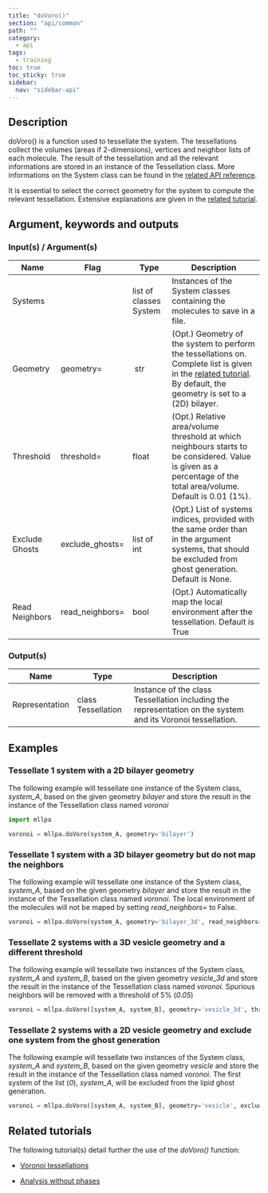 ```yaml
---
title: "doVoro()"
section: "api/common"
path: ""
category:
  - api
tags:
  - training
toc: true
toc_sticky: true
sidebar:
  nav: "sidebar-api"
---
```


## Description

doVoro() is a function used to tessellate the system. The tessellations collect the volumes
(areas if 2-dimensions), vertices and neighbor lists of each molecule. The result of the tessellation
and all the relevant informations are stored in an instance of the Tessellation class.
More informations on the System class can be found in the [related API reference](/mllpa/documentation/api/classes/system/).

It is essential to select the correct geometry for the system to compute the relevant tessellation.
Extensive explanations are given in the [related tutorial](/mllpa/documentation/tutorials/tessellations/1-voronoi/#defining-the-geometry).

## Argument, keywords and outputs

### Input(s) / Argument(s)

| Name | Flag | Type | Description |
|---|---|---|---|
| Systems | | list of classes System | Instances of the System classes containing the molecules to save in a file. |
| Geometry | geometry= | str | (Opt.) Geometry of the system to perform the tessellations on. Complete list is given in the [related tutorial](/mllpa/documentation/tutorials/tessellations/1-voronoi/#the-membrane-geometry). By default, the geometry is set to a (2D) bilayer.
| Threshold | threshold= | float | (Opt.) Relative area/volume threshold at which neighbours starts to be considered. Value is given as a percentage of the total area/volume. Default is 0.01 (1%). |
| Exclude Ghosts | exclude_ghosts= | list of int | (Opt.) List of systems indices, provided with the same order than in the argument systems, that should be excluded from ghost generation. Default is None. |
| Read Neighbors | read_neighbors= | bool | (Opt.) Automatically map the local environment after the tessellation. Default is True |

### Output(s)

| Name | Type | Description |
|---|---|---|
| Representation | class Tessellation | Instance of the class Tessellation including the representation on the system and its Voronoi tessellation. |

## Examples

### Tessellate 1 system with a 2D bilayer geometry

The following example will tessellate one instance of the System class, *system_A*,
based on the given geometry *bilayer* and store the result in the instance of the Tessellation class
named *voronoi*

```python
import mllpa

voronoi = mllpa.doVoro(system_A, geometry='bilayer')
```

### Tessellate 1 system with a 3D bilayer geometry but do not map the neighbors

The following example will tessellate one instance of the System class, *system_A*,
based on the given geometry *bilayer* and store the result in the instance of the Tessellation class
named *voronoi*. The local environment of the molecules will not be maped by setting *read_neighbors=*
to False.

```python
voronoi = mllpa.doVoro(system_A, geometry='bilayer_3d', read_neighbors=False)
```

### Tessellate 2 systems with a 3D vesicle geometry and a different threshold

The following example will tessellate two instances of the System class, *system_A* and *system_B*,
based on the given geometry *vesicle_3d* and store the result in the instance of the Tessellation class
named *voronoi*. Spurious neighbors will be removed with a threshold of 5% (*0.05*)

```python
voronoi = mllpa.doVoro([system_A, system_B], geometry='vesicle_3d', threshold=0.05)
```

### Tessellate 2 systems with a 2D vesicle geometry and exclude one system from the ghost generation

The following example will tessellate two instances of the System class, *system_A* and *system_B*,
based on the given geometry *vesicle* and store the result in the instance of the Tessellation class
named *voronoi*. The first system of the list (*0*), *system_A*, will be excluded from the lipid ghost
generation.

```python
voronoi = mllpa.doVoro([system_A, system_B], geometry='vesicle', exclude_ghosts=[0])
```

## Related tutorials

The following tutorial(s) detail further the use of the *doVoro()* function:

* [Voronoi tessellations](/mllpa/documentation/tutorials/tessellations/1-voronoi/)

* [Analysis without phases](/mllpa/documentation/tutorials/tessellations/3-no-phases/)

